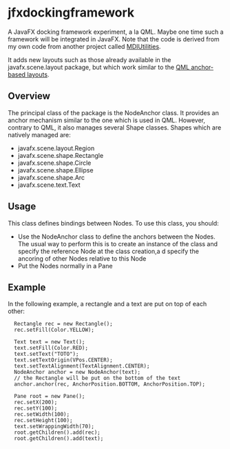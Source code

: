 # jfxdockingframework
A JavaFX docking framework experiment, a la QML. Maybe one time such a framework will be integrated in JavaFX. Note that the code is
derived from my own code from another project called [MDIUtilities](https://sourceforge.net/projects/mdiutilities/).

It adds new layouts such as those already available in the javafx.scene.layout package, but which work similar to 
the [QML anchor-based layouts](http://doc.qt.io/archives/qt-4.8/qml-anchor-layout.html).

## Overview
The principal class of the package is the NodeAnchor class. It provides an anchor mechanism similar to the one which is used in QML. 
However, contrary to QML, it also manages several Shape classes. Shapes which are natively managed are:

+ javafx.scene.layout.Region
+ javafx.scene.shape.Rectangle
+ javafx.scene.shape.Circle
+ javafx.scene.shape.Ellipse
+ javafx.scene.shape.Arc
+ javafx.scene.text.Text

## Usage
This class defines bindings between Nodes. To use this class, you should:

+ Use the NodeAnchor class to define the anchors between the Nodes. The usual way to perform this is to create an instance of the class and specify the reference Node at the class creation,a d specify the ancoring of other Nodes relative to this Node
+ Put the Nodes normally in a Pane

## Example
In the following example, a rectangle and a text are put on top of each other:

      Rectangle rec = new Rectangle();  
      rec.setFill(Color.YELLOW);  
  
      Text text = new Text();  
      text.setFill(Color.RED);  
      text.setText("TOTO");  
      text.setTextOrigin(VPos.CENTER);  
      text.setTextAlignment(TextAlignment.CENTER);    
      NodeAnchor anchor = new NodeAnchor(text);  
      // the Rectangle will be put on the bottom of the text  
      anchor.anchor(rec, AnchorPosition.BOTTOM, AnchorPosition.TOP);  
  
      Pane root = new Pane();  
      rec.setX(200);  
      rec.setY(100);  
      rec.setWidth(100);  
      rec.setHeight(100);  
      text.setWrappingWidth(70);  
      root.getChildren().add(rec);  
      root.getChildren().add(text);  
